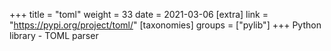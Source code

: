 +++
title = "toml"
weight = 33
date = 2021-03-06
[extra]
link = "https://pypi.org/project/toml/"
[taxonomies]
groups = ["pylib"]
+++
Python library - TOML parser

